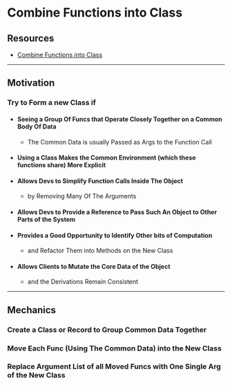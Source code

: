 # Combine Functions into Class

## Resources

- [Combine Functions into Class](https://memberservices.informit.com/my_account/webedition/9780135425664/html/combinefunctionsintoclass.html)


---
## Motivation

### Try to Form a new Class if

- #### Seeing a Group Of Funcs that Operate Closely Together on a Common Body Of Data

  - The Common Data is usually Passed as Args to the Function Call

- #### Using a Class Makes the Common Environment (which these functions share) More Explicit

- #### Allows Devs to Simplify Function Calls Inside The Object
  - by Removing Many Of The Arguments

- #### Allows Devs to Provide a Reference to Pass Such An Object to Other Parts of the System

- #### Provides a Good Opportunity to Identify Other bits of Computation 
  - and Refactor Them into Methods on the New Class

- #### Allows Clients to Mutate the Core Data of the Object 
  - and the Derivations Remain Consistent


---
## Mechanics

### Create a Class or Record to Group Common Data Together

### Move Each Func (Using The Common Data) into the New Class

### Replace Argument List of all Moved Funcs with One Single Arg of the New Class

